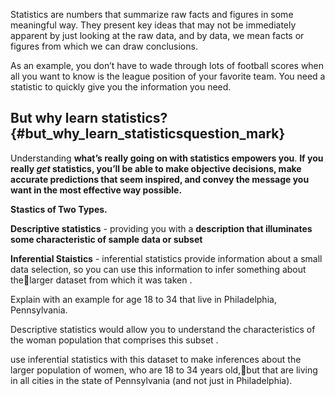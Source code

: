 



Statistics  are numbers that summarize raw facts and figures in some meaningful way. They present key ideas that may not be immediately apparent by just looking at the raw data, and by data, we mean facts or figures from which we can draw conclusions.

As an example, you don’t have to wade through lots of football scores when all you want to know is the league position of your favorite team. You need a statistic to quickly give you the information you need.

## But why learn statistics? {#but_why_learn_statisticsquestion_mark}

Understanding **what’s really going on with statistics empowers you**. **If you really **_**get**_** statistics, you’ll be able to make objective decisions, make accurate predictions that seem inspired, and convey the message you want in the most effective way possible.**

**Stastics of Two Types.**

**Descriptive statistics**  - providing you with a **description that illuminates some characteristic of sample data or subset**

**Inferential Staistics** - inferential statistics provide information about a small data selection, so you can use this information to infer something about thelarger dataset from which it was taken .

Explain with an example for age 18 to 34 that live in Philadelphia, Pennsylvania.

Descriptive statistics would allow you to understand the characteristics of the woman population that comprises this subset .

use inferential statistics  with this dataset to make inferences about the larger population of women, who are 18 to 34 years old,but that are living in all cities in the state of Pennsylvania \(and not just in Philadelphia\).

